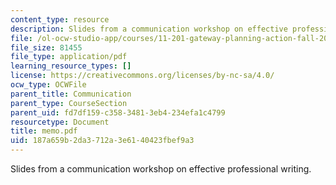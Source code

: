 ```yaml
---
content_type: resource
description: Slides from a communication workshop on effective professional writing.
file: /ol-ocw-studio-app/courses/11-201-gateway-planning-action-fall-2007/187a659b2da3712a3e6140423fbef9a3_memo.pdf
file_size: 81455
file_type: application/pdf
learning_resource_types: []
license: https://creativecommons.org/licenses/by-nc-sa/4.0/
ocw_type: OCWFile
parent_title: Communication
parent_type: CourseSection
parent_uid: fd7df159-c358-3481-3eb4-234efa1c4799
resourcetype: Document
title: memo.pdf
uid: 187a659b-2da3-712a-3e61-40423fbef9a3
---
```

Slides from a communication workshop on effective professional writing.